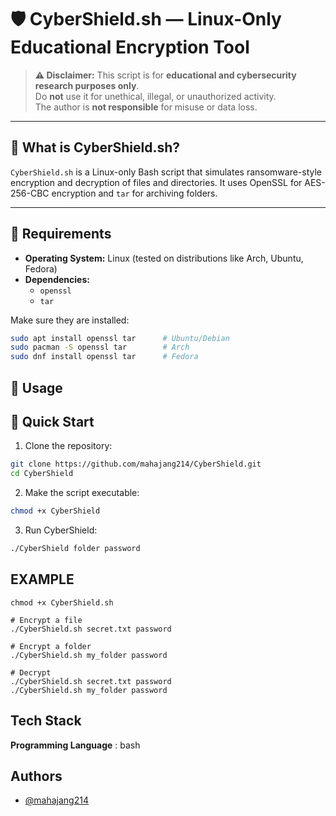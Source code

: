 # 🛡️ CyberShield.sh — Linux-Only Educational Encryption Tool

> **⚠️ Disclaimer:** This script is for **educational and cybersecurity research purposes only**.  
> Do **not** use it for unethical, illegal, or unauthorized activity.  
> The author is **not responsible** for misuse or data loss.

---

## 📂 What is CyberShield.sh?

`CyberShield.sh` is a Linux-only Bash script that simulates ransomware-style encryption and decryption of files and directories. It uses OpenSSL for AES-256-CBC encryption and `tar` for archiving folders.

---

## 🧰 Requirements

- **Operating System:** Linux (tested on distributions like Arch, Ubuntu, Fedora)
- **Dependencies:**
  - `openssl`
  - `tar`

Make sure they are installed:

```bash
sudo apt install openssl tar      # Ubuntu/Debian
sudo pacman -S openssl tar        # Arch
sudo dnf install openssl tar      # Fedora
```

## 📖 Usage

## 🚀 Quick Start

1. Clone the repository:

```bash
git clone https://github.com/mahajang214/CyberShield.git
cd CyberShield
```

2. Make the script executable:

```bash
chmod +x CyberShield
```

3. Run CyberShield:

```bash
./CyberShield folder password
```

## EXAMPLE

```
chmod +x CyberShield.sh

# Encrypt a file
./CyberShield.sh secret.txt password

# Encrypt a folder
./CyberShield.sh my_folder password

# Decrypt
./CyberShield.sh secret.txt password
./CyberShield.sh my_folder password
```

## Tech Stack

**Programming Language** : bash

## Authors

- [@mahajang214](https://www.github.com/mahajang214)
